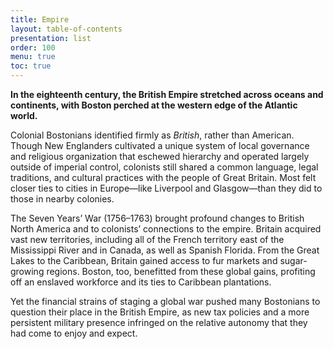 ```yaml
---
title: Empire
layout: table-of-contents
presentation: list
order: 100
menu: true
toc: true
---
```


**In the eighteenth century, the British Empire stretched across oceans and continents, with Boston perched at the western edge of the Atlantic world.** 

Colonial Bostonians identified firmly as *British*, rather than American. Though New Englanders cultivated a unique system of local governance and religious organization that eschewed hierarchy and operated largely outside of imperial control, colonists still shared a common language, legal traditions, and cultural practices with the people of Great Britain. Most felt closer ties to cities in Europe—like Liverpool and Glasgow—than they did to those in nearby colonies.

The Seven Years’ War (1756–1763) brought profound changes to British North America and to colonists’ connections to the empire. Britain acquired vast new territories, including all of the French territory east of the Mississippi River and in Canada, as well as Spanish Florida. From the Great Lakes to the Caribbean, Britain gained access to fur markets and sugar-growing regions. Boston, too, benefitted from these global gains, profiting off an enslaved workforce and its ties to Caribbean plantations.

Yet the financial strains of staging a global war pushed many Bostonians to question their place in the British Empire, as new tax policies and a more persistent military presence infringed on the relative autonomy that they had come to enjoy and expect.
